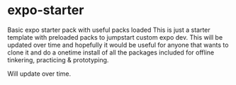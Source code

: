 # expo-starter
Basic expo starter pack with useful packs loaded 
This is just a starter template with preloaded packs to jumpstart custom expo dev. 
This will be updated over time and hopefully it would be useful for anyone that wants to clone it and do a onetime install of all the packages included for offline tinkering, practicing & prototyping.

Will update over time.
